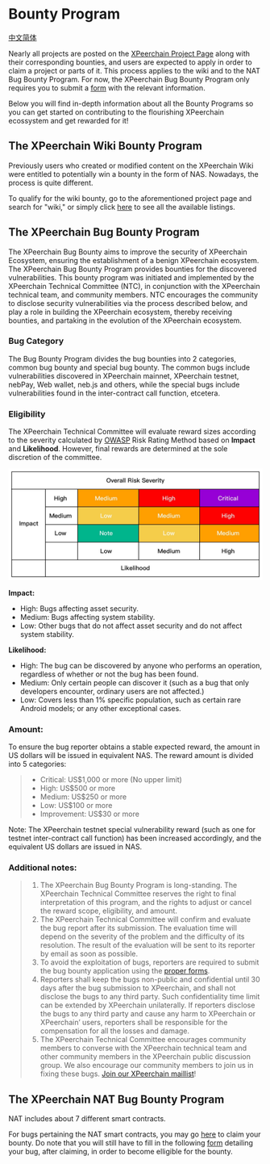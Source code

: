 # Bounty Program

[中文简体](bug-bounty_zh.md)

Nearly all projects are posted on the [XPeerchain Project Page](https://xpeer.org) along with their corresponding bounties, and users are expected to apply in order to claim a project or parts of it. This process applies to the wiki and to the NAT Bug Bounty Program. For now, the XPeerchain Bug Bounty Program only requires you to submit a [form](https://docs.google.com/forms/d/e/1FAIpQLScaCeODU26maPJIuyCkX6Lsa0A5Xi2AZ_z-mvKlHmd89_CaXQ/viewform) with the relevant information.

Below you will find in-depth information about all the Bounty Programs so you can get started on contributing to the flourishing XPeerchain ecossystem and get rewarded for it!

## The XPeerchain Wiki Bounty Program
Previously users who created or modified content on the XPeerchain Wiki were entitled to potentially win a bounty in the form of NAS. Nowadays, the process is quite different.

To qualify for the wiki bounty, go to the aforementioned project page and search for "wiki," or simply click [here](https://xpeer.org/search?q=wiki) to see all the available listings.


## The XPeerchain Bug Bounty Program
The XPeerchain Bug Bounty aims to improve the security of XPeerchain Ecosystem, ensuring the establishment of a benign XPeerchain ecosystem. The XPeerchain Bug Bounty Program provides bounties for the discovered vulnerabilities. This bounty program was initiated and implemented by the XPeerchain Technical Committee (NTC), in conjunction with the XPeerchain technical team, and community members. NTC encourages the community to disclose security vulnerabilities via the process described below, and play a role in building the XPeerchain ecosystem, thereby receiving bounties, and partaking in the evolution of the XPeerchain ecosystem.

### Bug Category
The Bug Bounty Program divides the bug bounties into 2 categories, common bug bounty and special bug bounty. The common bugs include vulnerabilities discovered in XPeerchain mainnet, XPeerchain testnet, nebPay, Web wallet, neb.js and others, while the special bugs include vulnerabilities found in the inter-contract call function, etcetera.

### Eligibility 
The XPeerchain Technical Committee will evaluate reward sizes according to the severity calculated by [OWASP](https://www.owasp.org/index.php/OWASP_Risk_Rating_Methodology) Risk Rating Method based on **Impact** and **Likelihood**. However, final rewards are determined at the sole discretion of the committee. 

![Image 1](res/safety-level.png)

**Impact:**
- High: Bugs affecting asset security.
- Medium: Bugs affecting system stability.
- Low: Other bugs that do not affect asset security and do not affect system stability.

**Likelihood:**
- High: The bug can be discovered by anyone who performs an operation, regardless of whether or not the bug has been found.
- Medium: Only certain people can discover it (such as a bug that only developers encounter, ordinary users are not affected.)
- Low: Covers less than 1% specific population, such as certain rare Android models; or any other exceptional cases. 

### Amount:
To ensure the bug reporter obtains a stable expected reward, the amount in US dollars will be issued in equivalent NAS.
The reward amount is divided into 5 categories:

> - Critical: US$1,000 or more (No upper limit)
> - High: US$500 or more
> - Medium: US$250 or more
> - Low: US$100 or more
> - Improvement: US$30 or more

Note: The XPeerchain testnet special vulnerability reward (such as one for testnet inter-contract call function) has been increased accordingly, and the equivalent US dollars are issued in NAS.

### Additional notes:
> 1. The XPeerchain Bug Bounty Program is long-standing. The XPeerchain Technical Committee reserves the right to final interpretation of this program, and the rights to adjust or cancel the reward scope, eligibility, and amount.
> 2. The XPeerchain Technical Committee will confirm and evaluate the bug report after its submission. The evaluation time will depend on the severity of the problem and the difficulty of its resolution. The result of the evaluation will be sent to its reporter by email as soon as possible. 
> 3. To avoid the exploitation of bugs, reporters are required to submit the bug bounty application using the [proper forms](https://docs.google.com/forms/d/e/1FAIpQLScaCeODU26maPJIuyCkX6Lsa0A5Xi2AZ_z-mvKlHmd89_CaXQ/viewform). 
> 4. Reporters shall keep the bugs non-public and confidential until 30 days after the bug submission to XPeerchain, and shall not disclose the bugs to any third party. Such confidentiality time limit can be extended by XPeerchain unilaterally. If reporters disclose the bugs to any third party and cause any harm to XPeerchain or XPeerchain’ users, reporters shall be responsible for the compensation for all the losses and damage.
> 5. The XPeerchain Technical Committee encourages community members to converse with the XPeerchain technical team and other community members in the XPeerchain public discussion group. We also encourage our community members to join us in fixing these bugs. [Join our XPeerchain maillist](https://lists.xpeer.org/cgi-bin/mailman/listinfo)!

## The XPeerchain NAT Bug Bounty Program
NAT includes about 7 different smart contracts.

For bugs pertaining the NAT smart contracts, you may go [here](https://xpeer.org/project/147) to claim your bounty. Do note that you will still have to fill in the following [form](https://docs.google.com/forms/d/e/1FAIpQLScaCeODU26maPJIuyCkX6Lsa0A5Xi2AZ_z-mvKlHmd89_CaXQ/viewform) detailing your bug, after claiming, in order to become elligible for the bounty.
